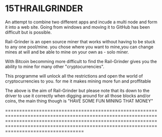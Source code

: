 15THRAILGRINDER
===============

An attempt to combine two different apps and incude a multi node and form it into a web site.
Going from windows and moving it to GitHub has been difficult but is possible.

Rail-Grinder is an open source miner that works without having to be stuck to any one pool/mine. you chose where
you want to mine,you can change mines at will and be able to mine on your own as - solo miner.

With Bitcoin becomming more difficult to find the Rail-Grinder gives you the ability to mine for many other 
"cryptocurrencies".

This programme will unlock all the restrictions and open the world of cryptocurrencies to you. 
for me it makes mining more fun and proffitable

The above is the aim of Rail-Grinder but please note that its down to the driver to use it correctly when digging around for all those blocks and/or coins, the main thing though is "HAVE SOME FUN MINING THAT MONEY"

====================================================================================================================================================================================================================================================
